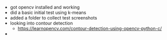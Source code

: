 - got opencv installed and working
- did a basic initial test using k-means
- added a folder to collect test screenshots
- looking into contour detection
  - https://learnopencv.com/contour-detection-using-opencv-python-c/
- 